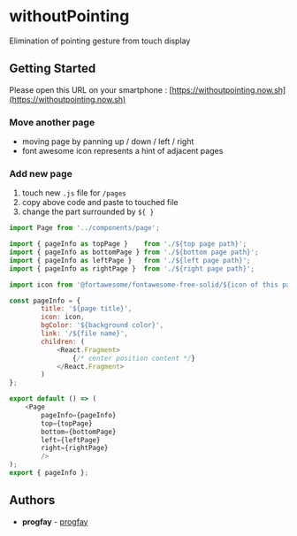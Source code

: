 # withoutPointing

Elimination of pointing gesture from touch display

## Getting Started

Please open this URL on your smartphone : [https://withoutpointing.now.sh](https://withoutpointing.now.sh)

### Move another page

- moving page by panning up / down / left / right
- font awesome icon represents a hint of adjacent pages

### Add new page

1. touch new `.js` file for `/pages`
2. copy above code and paste to touched file
3. change the part surrounded by `${ }`

```javascript
import Page from '../components/page';

import { pageInfo as topPage }    from './${top page path}';
import { pageInfo as bottomPage } from './${bottom page path}';
import { pageInfo as leftPage }   from './${left page path}';
import { pageInfo as rightPage }  from './${right page path}';

import icon from '@fortawesome/fontawesome-free-solid/${icon of this page}';

const pageInfo = {
        title: '${page title}',
        icon: icon,
        bgColor: '${background color}',
        link: '/${file name}',
        children: (
            <React.Fragment>
                {/* center position content */}
            </React.Fragment>
        )
};

export default () => (
    <Page
        pageInfo={pageInfo}
        top={topPage}
        bottom={bottomPage}
        left={leftPage}
        right={rightPage}
        />
);
export { pageInfo };
```

## Authors

* **progfay** - [progfay](https://github.com/progfay)

